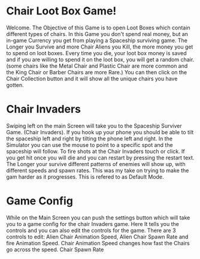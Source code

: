 # Chair Loot Box Game!

Welcome. The Objective of this Game is to open Loot Boxes which contain different types of chairs. In this Game you don't spend real money, but an in-game Currency you get from playing a Spaceship surviving game. The Longer you Survive and more Chair Aliens you Kill, the more money you get to spend on loot boxes. Every time you die, your loot box money is saved and if you are willing to spend it on the loot box, you will get a random chair. (some chairs like the Metal Chair and Plastic Chair are more common and the King Chair or Barber Chairs are more Rare.) You can then click on the Chair Collection button and it will show all the unique chairs you have gotten. 

# Chair Invaders
Swiping left on the main Screen will take you to the Spaceship Surviver Game. (Chair Invaders). If you hook up your phone you should be able to tilt the spaceship left and right by tilting the phone left and right. In the Simulator you can use the mouse to point to a specific spot and the spaceship will follow. To fire shots at the Chair Invaders touch or click. If you get hit once you will die and you can restart by pressing the restart text. The Longer your survive different patterns of enemies will show up, with different speeds and spawn rates. This was my take on trying to make the gam harder as it progresses. This is refered to as Default Mode.

# Game Config
While on the Main Screen you can push the settings button which will take you to a game config for the chair Invaders game. Here It tells you the controls and you can also edit the controls for the game. There are 3 controls to edit: Alien Chair Animation Speed, Alien Chair Spawn Rate and fire Animation Speed. Chair Animation Speed changes how fast the Chairs go across the speed. Chair Spawn Rate 
